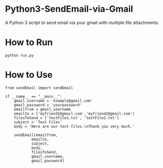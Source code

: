 # Python3-SendEmail-via-Gmail
A Python 3 script to send email via your gmail with multiple file attachments

# How to Run
```
python run.py
```

# How to Use
```
from sendEmail import sendEmail

if __name__ == "__main__":
	gmail_username = 'example@gmail.com'
	gmail_password = 'yourpassword'
	emailfrom = gmail_username
	emailto = ['myfriend1@gmail.com','myfriend2@gmail.com']
	filesToSend = ['testFile1.txt', 'testFile2.txt']
	subject = 'Test Files'
	body = 'Here are our test files.\nThank you very much.'
	
	sendEmail(emailfrom, 
			emailto, 
			subject, 
			body, 
			filesToSend, 
			gmail_username, 
			gmail_password)
```
